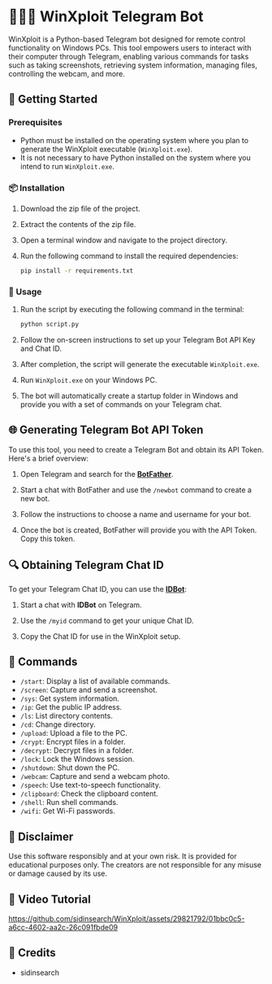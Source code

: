 # 👨🏻‍💻 WinXploit Telegram Bot

WinXploit is a Python-based Telegram bot designed for remote control functionality on Windows PCs. This tool empowers users to interact with their computer through Telegram, enabling various commands for tasks such as taking screenshots, retrieving system information, managing files, controlling the webcam, and more.

## 🌟 Getting Started

### Prerequisites

- Python must be installed on the operating system where you plan to generate the WinXploit executable (`WinXploit.exe`).
- It is not necessary to have Python installed on the system where you intend to run `WinXploit.exe`.

### 📦 Installation

1. Download the zip file of the project.

2. Extract the contents of the zip file.

3. Open a terminal window and navigate to the project directory.

4. Run the following command to install the required dependencies:

    ```bash
    pip install -r requirements.txt
    ```

### 🚀 Usage

1. Run the script by executing the following command in the terminal:

    ```bash
    python script.py
    ```

2. Follow the on-screen instructions to set up your Telegram Bot API Key and Chat ID.

3. After completion, the script will generate the executable `WinXploit.exe`.

4. Run `WinXploit.exe` on your Windows PC.

5. The bot will automatically create a startup folder in Windows and provide you with a set of commands on your Telegram chat.

## 🌐 Generating Telegram Bot API Token

To use this tool, you need to create a Telegram Bot and obtain its API Token. Here's a brief overview:

1. Open Telegram and search for the **[BotFather](https://t.me/BotFather)**.

2. Start a chat with BotFather and use the `/newbot` command to create a new bot.

3. Follow the instructions to choose a name and username for your bot.

4. Once the bot is created, BotFather will provide you with the API Token. Copy this token.

## 🔍 Obtaining Telegram Chat ID

To get your Telegram Chat ID, you can use the **[IDBot](https://t.me/myidbot)**:

1. Start a chat with **IDBot** on Telegram.

2. Use the `/myid` command to get your unique Chat ID.

3. Copy the Chat ID for use in the WinXploit setup.

## 🚀 Commands

- `/start`: Display a list of available commands.
- `/screen`: Capture and send a screenshot.
- `/sys`: Get system information.
- `/ip`: Get the public IP address.
- `/ls`: List directory contents.
- `/cd`: Change directory.
- `/upload`: Upload a file to the PC.
- `/crypt`: Encrypt files in a folder.
- `/decrypt`: Decrypt files in a folder.
- `/lock`: Lock the Windows session.
- `/shutdown`: Shut down the PC.
- `/webcam`: Capture and send a webcam photo.
- `/speech`: Use text-to-speech functionality.
- `/clipboard`: Check the clipboard content.
- `/shell`: Run shell commands.
- `/wifi`: Get Wi-Fi passwords.

## 🚨 Disclaimer

Use this software responsibly and at your own risk. It is provided for educational purposes only. The creators are not responsible for any misuse or damage caused by its use.

## 🎥 Video Tutorial


https://github.com/sidinsearch/WinXploit/assets/29821792/01bbc0c5-a6cc-4602-aa2c-26c091fbde09


## 🌟 Credits

- sidinsearch
